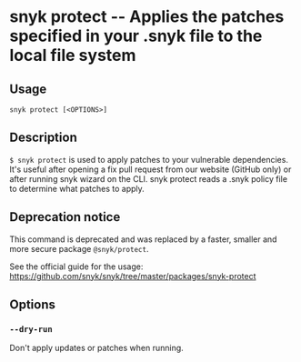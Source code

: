# snyk protect -- Applies the patches specified in your .snyk file to the local file system

## Usage

`snyk protect [<OPTIONS>]`

## Description

`$ snyk protect` is used to apply patches to your vulnerable dependencies. It's useful after opening a fix pull request from our website (GitHub only) or after running snyk wizard on the CLI. snyk protect reads a .snyk policy file to determine what patches to apply.

## Deprecation notice

This command is deprecated and was replaced by a faster, smaller and more secure package `@snyk/protect`.

See the official guide for the usage: https://github.com/snyk/snyk/tree/master/packages/snyk-protect

## Options

### `--dry-run`

Don't apply updates or patches when running.
